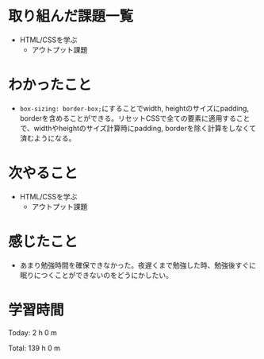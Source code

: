 # 取り組んだ課題一覧
- HTML/CSSを学ぶ
	- アウトプット課題

# わかったこと
- `box-sizing: border-box;`にすることでwidth, heightのサイズにpadding, borderを含めることができる。リセットCSSで全ての要素に適用することで、widthやheightのサイズ計算時にpadding, borderを除く計算をしなくて済むようになる。



# 次やること
- HTML/CSSを学ぶ
	- アウトプット課題

# 感じたこと
- あまり勉強時間を確保できなかった。夜遅くまで勉強した時、勉強後すぐに眠りにつくことができないのをどうにかしたい。

# 学習時間
Today: 2 h 0 m

Total: 139 h 0 m
